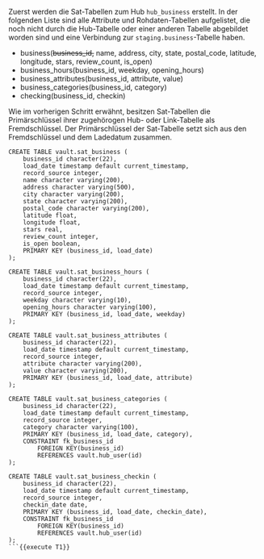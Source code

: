 Zuerst werden die Sat-Tabellen zum Hub `hub_business` erstellt. In der folgenden Liste sind alle Attribute und Rohdaten-Tabellen aufgelistet, die noch nicht durch die Hub-Tabelle oder einer anderen Tabelle abgebildet worden sind und eine Verbindung zur `staging.business`-Tabelle haben.

- business(~~business_id,~~ name, address, city, state, postal_code, latitude, longitude, stars, review_count, is_open)
- business_hours(business_id, weekday, opening_hours)
- business_attributes(business_id, attribute, value)
- business_categories(business_id, category)
- checking(business_id, checkin)

Wie im vorherigen Schritt erwähnt, besitzen Sat-Tabellen die Primärschlüssel ihrer zugehörogen Hub- oder Link-Tabelle als Fremdschlüssel. Der Primärschlüssel der Sat-Tabelle setzt sich aus den Fremdschlüssel und dem Ladedatum zusammen.

```
CREATE TABLE vault.sat_business (
    business_id character(22),
    load_date timestamp default current_timestamp,
    record_source integer,
    name character varying(200),
    address character varying(500),
    city character varying(200),
    state character varying(200),
    postal_code character varying(200),
    latitude float,
    longitude float,
    stars real,
    review_count integer,
    is_open boolean,
    PRIMARY KEY (business_id, load_date)
);

CREATE TABLE vault.sat_business_hours (
    business_id character(22),
    load_date timestamp default current_timestamp,
    record_source integer,
    weekday character varying(10),
    opening_hours character varying(100),
    PRIMARY KEY (business_id, load_date, weekday)
);

CREATE TABLE vault.sat_business_attributes (
    business_id character(22),
    load_date timestamp default current_timestamp,
    record_source integer,
    attribute character varying(200),
    value character varying(200),
    PRIMARY KEY (business_id, load_date, attribute)
);

CREATE TABLE vault.sat_business_categories (
    business_id character(22),
    load_date timestamp default current_timestamp,
    record_source integer,
    category character varying(100),
    PRIMARY KEY (business_id, load_date, category),
    CONSTRAINT fk_business_id
        FOREIGN KEY(business_id) 
        REFERENCES vault.hub_user(id)
);

CREATE TABLE vault.sat_business_checkin (
    business_id character(22),
    load_date timestamp default current_timestamp,
    record_source integer,
    checkin_date date,
    PRIMARY KEY (business_id, load_date, checkin_date),
    CONSTRAINT fk_business_id
        FOREIGN KEY(business_id) 
        REFERENCES vault.hub_user(id)
);
```{{execute T1}}